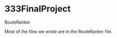 333FinalProject
===============

RouteRanker

Most of the files we wrote are in the RouteRanker file.

